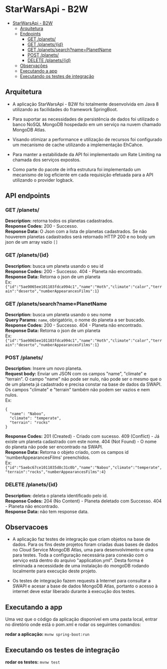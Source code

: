 # StarWarsApi - B2W

<!-- TOC -->

- [StarWarsApi - B2W](#starwarsapi---b2w)
    - [Arquitetura](#arquitetura)
    - [Endpoints](#api-endpoints)
        - [GET /planets/](#get-planets)
        - [GET /planets/{id}](#get-planetsid)
        - [GET /planets/search?name=PlanetName](#get-planetssearchnameplanetname)
        - [POST /planets/](#post-planets)
        - [DELETE /planets/{id}](#delete-planetsid)
    - [Observações](#observacoes)
    - [Executando a app](#executando-a-app)
    - [Executando os testes de integração](#executando-os-testes-de-integração)

## Arquitetura

<!-- TOC -->

- A aplicação StarWarsApi - B2W foi totalmente desenvolvida em Java 8 utilizando as facilidades do framework SpringBoot.

- Para suportar as necessidades de persistência de dados foi utilizado o banco NoSQL MongoDB hospedado em um serviço na nuvem chamado MongoDB Atlas.

- Visando otimizar a performance e utilização de recursos foi configurado um mecanismo de cache utilizando a implementação EhCahce.

- Para manter a estabilidade da API foi implementado um Rate Limiting na chamada dos serviços expostos.

- Como parte do pacote de infra estrutura foi implementado um mecanismo de log eficiente em cada requisição efetuada para a API utilizando o provider logback.


## API endpoints

### GET /planets/
**Description:** retorna todos os planetas cadastrados.  
**Response Codes:** 200 - Successo.  
**Response Data:** O Json com a lista de planetas cadastrados. Se não houverem planetas cadastrados será retornado HTTP 200 e no body um json de um array vazio `[]`     

### GET /planets/{id}
**Description:** busca um planeta usando o seu id  
**Response Codes:** 200 - Successo. 404 - Planeta não encontrado.  
**Response Data:** Retorna o json de um planeta   
Ex: `{"id":"5ae9065ee101103fdca994c1","name":"Hoth","climate":"calor","terrain":"deserto","numberAppearancesFilms":1}`  

### GET /planets/search?name=PlanetName
**Description:** busca um planeta usando o seu nome  
**Query Params:** `name`, obrigatório, o nome do planeta a ser buscado.  
**Response Codes:** 200 - Successo. 404 - Planeta não encontrado.  
**Response Data:** Retorna o json de um planeta  
Ex: `{"id":"5ae9065ee101103fdca994c1","name":"Hoth","climate":"calor","terrain":"deserto","numberAppearancesFilms":1}`  

### POST /planets/
**Description:** Insere um novo planeta.  
**Request body:** Enviar um JSON com os campos "name", "climate" e "terrain". O campo "name" não pode ser nulo, não pode ser o mesmo que o de um planeta já cadastrado e precisa constar na base de dados da SWAPI. Os campos "climate" e "terrain" também não podem ser vazios e nem nulos.  
Ex: 
```
{
  "name": "Naboo",
  "climate": "temperate",
  "terrain": "rocks"
}
```  
**Response Codes:** 201 (Created) - Criado com sucesso. 409 (Conflict) - Já existe um planeta cadastrado com este nome. 404 (Not Found) - O nome do planeta não pode ser encontrado na SWAPI.  
**Response Data:** Retorna o objeto criado, com os campos id 'numberAppearancesFilms' preenchidos.  
Ex: `{"id":"5aebc67ce1011035d8c31c0b","name":"Naboo","climate":"temperate","terrain":"rocks","numberAppearancesFilms":4}`

### DELETE /planets/{id}
**Description:** deleta o planeta identificado pelo id.  
**Response Codes:** 204 (No Content) - Planeta deletado com Successo. 404 - Planeta não encontrado.  
**Response Data:**  não tem response data.  


## Observacoes

- A aplicação faz testes de integração que criam objetos na base de dados. Para os fins deste projetos foram criadas duas bases de dados no Cloud Service MongoDB Atlas, uma para desenvolvimento e uma para testes. Toda a configuração necessária para conexão com o serviço está dentro do arquivo "application.yml". Desta forma é eliminada a necessidade de uma instalação do mongoDB rodando localmente para execução deste projeto. 

- Os testes de integração fazem requests à Internet para consultar a SWAPI e acesar a base de dados MongoDB Atlas, portanto o acesso à internet deve estar liberado durante à execução dos testes.

## Executando a app  

Uma vez que o código da aplicação disponível em uma pasta local, entrar no diretório onde está o pom.xml e rodar os seguintes comandos:

**rodar a aplicação:** `mvnw spring-boot:run`

## Executando os testes de integração

**rodar os testes:** `mvnw test`  